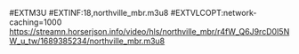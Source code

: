 #EXTM3U
#EXTINF:18,northville_mbr.m3u8
#EXTVLCOPT:network-caching=1000
https://streamn.horserjson.info/video/hls/northville_mbr/r4fW_Q6J9rcD0I5NW_u_tw/1689385234/northville_mbr.m3u8
